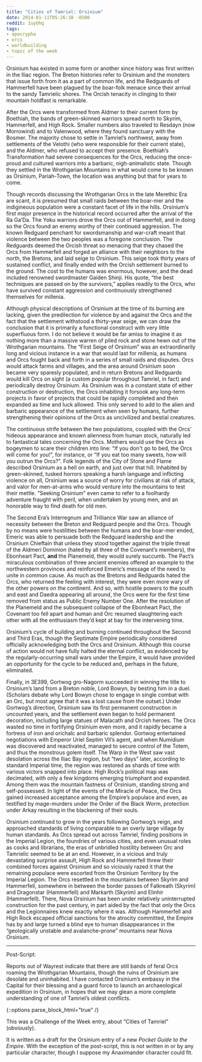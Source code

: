 ```yaml
---
title: "Cities of Tamriel: Orsinium"
date: 2014-01-11T05:26:38 -0500
reddit: 1uybhq
tags:
- apocrypha
- orcs
- worldbuilding
- topic of the week
---
```


Orsinium has existed in some form or another since history was first written in
the Iliac region. The Breton histories refer to Orsinium and the monsters that
issue forth from it as a part of common life, and the Redguards of Hammerfell
have been plagued by the boar-folk menace since their arrival to the sandy
Tamrielic shores. The Orcish tenacity in clinging to their mountain holdfast is
remarkable.

After the Orcs were transformed from Aldmer to their current form by Boethiah,
the bands of green-skinned warriors spread north to Skyrim, Hammerfell, and High
Rock. Smaller numbers also traveled to Resdayn (now Morrowind) and to Valenwood,
where they found sanctuary with the Bosmer. The majority chose to settle in
Tamriel’s northwest, away from settlements of the Velothi (who were responsible
for their current state), and the Aldmer, who refused to accept their presence.
Boethiah’s Transformation had severe consequences for the Orcs, reducing the
once-proud and cultured warriors into a barbaric, nigh-animalistic state. Though
they settled in the Wrothgarian Mountains in what would come to be known as
Orsinium, Pariah-Town, the location was anything but that for years to come.

Though records discussing the Wrothgarian Orcs in the late Merethic Era are
scant, it is presumed that small raids between the boar-mer and the indigineous
population were a constant facet of life in the hills. Orsinium’s first major
presence in the historical record occurred after the arrival of the Ra Ga’Da.
The Yoku warriors drove the Orcs out of Hammerfell, and in doing so the Orcs
found an enemy worthy of their continued aggression. The known Redguard penchant
for swordsmanship and war-craft meant that violence between the two peoples was
a foregone conclusion. The Redguards deemed the Orcish threat so menacing that
they chased the Orcs from Hammerfell and forged an alliance with their neighbors
to the north, the Bretons, and laid seige to Orsinium. This seige took thirty
years of sustained conflict, and finally ended with the Orcish settlement burned
to the ground. The cost to the humans was enormous, however, and the dead
included renowned swordmaster Gaiden Shinji. His quote, “the best techniques are
passed on by the survivors,” applies readily to the Orcs, who have survived
constant aggression and continuously strengthened themselves for millenia.

Although physical descriptions of Orsinium at the time of its burning are
lacking, given the predilection for violence by and against the Orcs and the
fact that the settlement withstood a thirty-year seige, we can draw the
conclusion that it is primarily a functional construct with very little
superfluous form. I do not believe it would be far amiss to imagine it as
nothing more than a massive warren of piled rock and stone hewn out of the
Wrothgarian mountains. The “First Seige of Orsinium” was an extraordinarily long
and vicious instance in a war that would last for millenia, as humans and Orcs
fought back and forth in a series of small raids and disputes. Orcs would attack
farms and villages, and the area around Orsinium soon became very sparesly
populated, and in return Bretons and Redguards would kill Orcs on sight (a
custom popular throughout Tamriel, in fact) and periodically destroy Orsinium.
As Orsinium was in a constant state of either construction or destruction, the
Orcs inhabiting it forsook any long-term projects in favor of projects that
could be rapidly completed and then expanded as time and luck allowed. This only
served to add to the alien and barbaric appearance of the settlement when seen
by humans, further strengthening their opinions of the Orcs as uncivilized and
bestial creatures.

The continuous strife between the two populations, coupled with the Orcs’
hideous appearance and known alienness from human stock, naturally led to
fantastical tales concerning the Orcs. Mothers would use the Orcs as bogeymen to
scare their children into line: “If you don't go to bed, the Orcs will come for
you!”, for instance, or “If you eat too many sweets, how will you outrun the
Orcs?”. Folk legends of the City of Stone and Flame described Orsinium as a hell
on earth, and just over that hill. Inhabited by green-skinned, tusked horrors
speaking a harsh language and inflicting violence on all, Orsinium was a source
of worry for civilians at risk of attack, and valor for men-at-arms who would
venture into the mountains to test their mettle. “Seeking Orsinium” even came to
refer to a foolhardy adventure fraught with peril, when undertaken by young men,
and an honorable way to find death for old men.

The Second Era’s Interregnum and Trilliance War saw an alliance of necessity
between the Breton and Redguard people and the Orcs. Though by no means were
hostilities between the humans and the boar-mer ended, Emeric was able to
persuade both the Redguard leadership and the Orsinium Chieftain that unless
they stood together against the triple threat of the Aldmeri Dominion (hated by
all three of the Covenant’s members), the Ebonheart Pact, **and** the Planemeld,
they would surely succumb. The Pact’s miraculous combination of three ancient
enemies offered an example to the northwestern provinces and reinforced Emeric’s
message of the need to unite in common cause. As much as the Bretons and
Redguards hated the Orcs, who returned the feeling with interest, they were even
more wary of the other powers on the continent. And so, with hostile powers to
the south and east and Daedra appearing all around, the Orcs were for the first
time removed from status as Public Enemy Number One. After the resolution of the
Planemeld and the subsequent collapse of the Ebonheart Pact, the Covenant too
fell apart and human and Orc resumed slaughtering each other with all the
enthusiasm they’d kept at bay for the intervening time.

Orsinium’s cycle of building and burning continued throughout the Second and
Third Eras, though the Septimate Empire periodically considered officially
acknowledging both the Orcs and Orsinium. Although this course of action would
not have fully halted the eternal conflict, as evidenced by the
regularly-occurring small wars under the Empire, it would have provided an
opportunity for the cycle to be reduced and, perhaps in the future, eliminated.

Finally, in 3E399, Gortwog gro-Nagorm succeeded in winning the title to
Orsinium’s land from a Breton noble, Lord Bowyn, by besting him in a duel.
(Scholars debate why Lord Bowyn chose to engage in single combat with an Orc,
but most agree that it was a lost cause from the outset.) Under Gortwog’s
direction, Orsinium saw its first permanent construction in uncounted years, and
the settlement even began to hold permanent decoration, including large statues
of Malacath and Orcish heroes. The Orcs wasted no time in fortifying Orsinium
even more, and it rapidly became a fortress of iron and orichalc and barbaric
splendor. Gortwog entertained negotiations with Emperor Uriel Septim VII’s
agent, and when Numidium was discovered and reactivated, managed to secure
control of the Totem, and thus the monstrous golem itself. The Warp in the West
saw vast desolation across the Iliac Bay region, but “two days” later, according
to standard Imperial time, the region was restored as shards of time with
various victors snapped into place. High Rock’s political map was decimated,
with only a few kingdoms emerging triumphant and expanded. Among them was the
mountain fastness of Orsinium, standing strong and self-possessed. In light of
the events of the Miracle of Peace, the Orcs gained increased acceptance among
the Empire’s populace and even, as testified by mage-murders under the Order of
the Black Worm, protection under Arkay resulting in the blackening of their
souls.

Orsinium continued to grow in the years following Gortwog’s reign, and
approached standards of living comparable to an overly large village by human
standards. As Orcs spread out across Tamriel, finding positions in the Imperial
Legion, the foundries of various cities, and even unusual roles as cooks and
librarians, the eras of unbridled hostility between Orc and Tamrielic seemed to
be at an end. However, in a vicious and truly devastating surprise assault, High
Rock and Hammerfell threw their combined forces against Orsinium and so
viciously razed it that the remaining populace were escorted from the Orsinium
Territory by the Imperial Legion. The Orcs resettled in the mountains between
Skyrim and Hammerfell, somewhere in between the border passes of Falkreath
(Skyrim) and Dragonstar (Hammerfell) and Markarth (Skyrim) and Elinhir
(Hammerfell). There, Nova Orsinium has been under relatively uninterrupted
construction for the past century, in part aided by the fact that only the Orcs
and the Legionnaires knew exactly where it was. Although Hammerfell and High
Rock escaped official sanctions for the atrocity committed, the Empire has by
and large turned a blind eye to human disappearances in the “geologically
unstable and avalanche-prone” mountains near Nova Orsinium.

____

Post-Script:

Reports out of Wayrest indicate that there are still bands of feral Orcs roaming
the Wrothgarian Mountains, though the ruins of Orsinium are desolate and
uninhabited. I have contacted Orsinium’s embassy in the Capital for their
blessing and a guard force to launch an archaeological expedition in Orsinium,
in hopes that we may glean a more complete understanding of one of Tamriel’s
oldest conflicts.

{::options parse_block_html="true" /}
<aside id="about-text">
This was a Challenge of the Week entry, about “Cities of Tamriel” (obviously).

It is written as a draft for the Orsinium entry of a new *Pocket Guide to the*
*Empire*. With the exception of the post-script, this is not written in or by
any particular character, though I suppose my Anaximander character could fit.
</aside>
